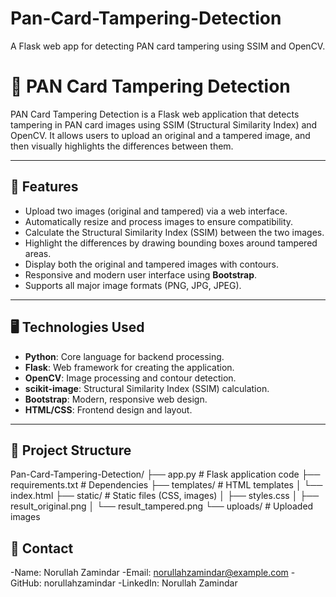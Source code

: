 # Pan-Card-Tampering-Detection
A Flask web app for detecting PAN card tampering using SSIM and OpenCV.

# 📝 PAN Card Tampering Detection

PAN Card Tampering Detection is a Flask web application that detects tampering in PAN card images using SSIM (Structural Similarity Index) and OpenCV. It allows users to upload an original and a tampered image, and then visually highlights the differences between them.

---

## 🚀 Features
- Upload two images (original and tampered) via a web interface.
- Automatically resize and process images to ensure compatibility.
- Calculate the Structural Similarity Index (SSIM) between the two images.
- Highlight the differences by drawing bounding boxes around tampered areas.
- Display both the original and tampered images with contours.
- Responsive and modern user interface using **Bootstrap**.
- Supports all major image formats (PNG, JPG, JPEG).

---

## 🖥️ Technologies Used
- **Python**: Core language for backend processing.
- **Flask**: Web framework for creating the application.
- **OpenCV**: Image processing and contour detection.
- **scikit-image**: Structural Similarity Index (SSIM) calculation.
- **Bootstrap**: Modern, responsive web design.
- **HTML/CSS**: Frontend design and layout.

---

## 📂 Project Structure
Pan-Card-Tampering-Detection/ 
├── app.py # Flask application code 
├── requirements.txt # Dependencies 
├── templates/ # HTML templates 
│ └── index.html 
├── static/ # Static files (CSS, images) 
│ ├── styles.css 
│ ├── result_original.png 
│ └── result_tampered.png 
└── uploads/ # Uploaded images

## 📧 Contact
-Name: Norullah Zamindar
-Email: norullahzamindar@example.com
-GitHub: norullahzamindar
-LinkedIn: Norullah Zamindar
